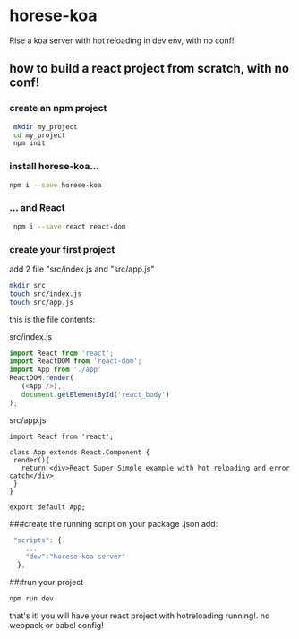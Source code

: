 # horese-koa
Rise a koa server with hot reloading in dev env, with no conf!


## how to build a react project from scratch, with no conf!


### create an npm project

```bash
 mkdir my_project
 cd my_project
 npm init
 ```
 
### install horese-koa...
 ```bash
 npm i --save horese-koa
 ```
 
 ### ... and React
```bash
 npm i --save react react-dom
```
  
### create your first project
 add 2 file "src/index.js and "src/app.js"
 
 ```bash
 mkdir src
 touch src/index.js
 touch src/app.js
 ```
 
 this is the file contents:
 
 src/index.js
 ```js
import React from 'react';
import ReactDOM from 'react-dom';
import App from './app'
ReactDOM.render(
    (<App />),
    document.getElementById('react_body')
);
 ```
 
 src/app.js
 ```
import React from 'react';

class App extends React.Component {
  render(){
    return <div>React Super Simple example with hot reloading and error catch</div>
  }
}

export default App;
 ```
 

###create the running script 
on your package .json add:
```js
 "scripts": {
    ...
    "dev":"horese-koa-server"
  },
```

###run your project

```bash
npm run dev
```

that's it! you will have your react project with hotreloading running!. no webpack or babel config!

 
 
 
 
